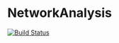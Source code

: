 # NetworkAnalysis

[![Build Status](https://github.com/adelasm/NetworkAnalysis.jl/actions/workflows/CI.yml/badge.svg?branch=main)](https://github.com/adelasm/NetworkAnalysis.jl/actions/workflows/CI.yml?query=branch%3Amain)
